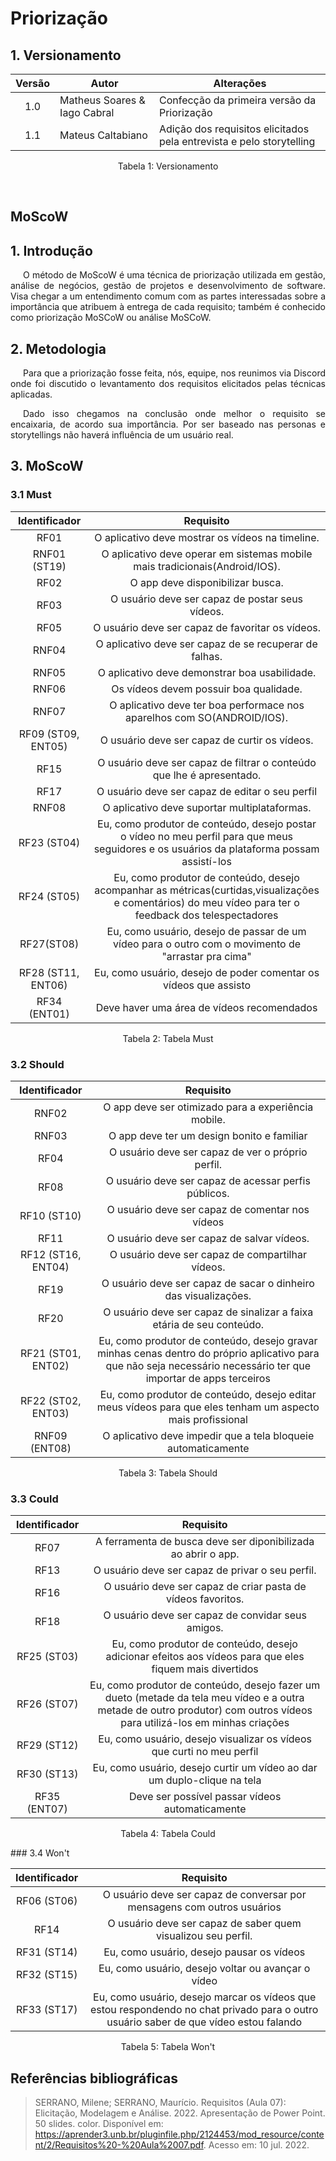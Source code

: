 # Priorização

## 1. Versionamento

| Versão | Autor                         | Alterações                                                           |
|:------:| ----------------------------- | -------------------------------------------------------------------- |
|  1.0   | Matheus Soares  & Iago Cabral | Confecção da primeira versão da Priorização                          |
|  1.1   | Mateus Caltabiano             | Adição dos requisitos elicitados pela entrevista e pelo storytelling |
<div style="text-align: center">
<p>Tabela 1: Versionamento</p>
</div>

&nbsp;
&nbsp;

## MoScoW

## 1. Introdução

<p style="text-indent: 20px; text-align: justify">
O método de MoScoW é uma técnica de priorização utilizada em gestão, análise de negócios, gestão de projetos e desenvolvimento de software. Visa chegar a um entendimento comum com as partes interessadas sobre a importância que atribuem à entrega de cada requisito; também é conhecido como priorização MoSCoW ou análise MoSCoW.
</p>

## 2. Metodologia
<p style="text-indent: 20px; text-align: justify">
Para que a priorização fosse feita, nós, equipe, nos reunimos via Discord onde foi discutido o levantamento dos requisitos elicitados pelas técnicas aplicadas.
</p><p style="text-indent: 20px; text-align: justify">
    Dado isso chegamos na conclusão onde melhor o requisito se encaixaria, de acordo sua importância. Por ser baseado nas personas e storytellings não haverá influência de um usuário real.
</p>
    
## 3. MoScoW

### 3.1 Must

|   Identificador    |                                                                        Requisito                                                                        |
|:------------------:|:-------------------------------------------------------------------------------------------------------------------------------------------------------:|
|        RF01        |                                                    O aplicativo deve mostrar os vídeos na timeline.                                                     |
|    RNF01 (ST19)    |                                       O aplicativo deve operar em sistemas mobile mais tradicionais(Android/IOS).                                       |
|        RF02        |                                                            O app deve disponibilizar busca.                                                             |
|        RF03        |                                                     O usuário deve ser capaz de postar seus vídeos.                                                     |
|        RF05        |                                                    O usuário deve ser capaz de favoritar os vídeos.                                                     |
|       RNF04        |                                                 O aplicativo deve ser capaz de se recuperar de falhas.                                                  |
|       RNF05        |                                                      O aplicativo deve demonstrar boa usabilidade.                                                      |
|       RNF06        |                                                         Os vídeos devem possuir boa qualidade.                                                          |
|       RNF07        |                                         O aplicativo deve ter boa performace nos aparelhos com SO(ANDROID/IOS).                                         |
| RF09 (ST09, ENT05) |                                                      O usuário deve ser capaz de curtir os vídeos.                                                      |
|        RF15        |                                          O usuário deve ser capaz de filtrar o conteúdo que lhe é apresentado.                                          |
|        RF17        |                                                     O usuário deve ser capaz de editar o seu perfil                                                     |
|       RNF08        |                                                      O aplicativo deve suportar multiplataformas.                                                       |
|   RF23   (ST04)    |       Eu, como produtor de conteúdo, desejo postar o vídeo no meu perfil para que meus seguidores e os usuários da plataforma possam assistí-los        |
|  RF24      (ST05)  | Eu, como produtor de conteúdo, desejo acompanhar as métricas(curtidas,visualizações e comentários) do meu vídeo para ter o feedback dos telespectadores |
|     RF27(ST08)     |                           Eu, como usuário, desejo de passar de um vídeo para o outro com o movimento de "arrastar pra cima"                            |
| RF28 (ST11, ENT06) |                                            Eu, como usuário, desejo de poder comentar os vídeos que assisto                                             |
|    RF34 (ENT01)    |                                                       Deve haver uma área de vídeos recomendados                                                        |
<div style="text-align: center">
<p>Tabela 2: Tabela Must</p>
</div>

### 3.2 Should

|      Identificador       |                                                                             Requisito                                                                             |
|:------------------------:|:-----------------------------------------------------------------------------------------------------------------------------------------------------------------:|
|          RNF02           |                                                        O app deve ser otimizado para a experiência mobile.                                                        |
|          RNF03           |                                                            O app deve ter um design bonito e familiar                                                             |
|           RF04           |                                                         O usuário deve ser capaz de ver o próprio perfil.                                                         |
|           RF08           |                                                       O usuário deve ser capaz de acessar perfis públicos.                                                        |
|       RF10 (ST10)        |                                                          O usuário deve ser capaz de comentar nos vídeos                                                          |
|           RF11           |                                                            O usuário deve ser capaz de salvar vídeos.                                                             |
|    RF12 (ST16, ENT04)    |                                                         O usuário deve ser capaz de compartilhar vídeos.                                                          |
|           RF19           |                                                  O usuário deve ser capaz de sacar o dinheiro das visualizações.                                                  |
|           RF20           |                                               O usuário deve ser capaz de sinalizar a faixa etária de seu conteúdo.                                               |
|   RF21  (ST01, ENT02)    | Eu, como produtor de conteúdo, desejo gravar minhas cenas dentro do próprio aplicativo para que não seja necessário necessário ter que importar de apps terceiros |
| RF22       (ST02, ENT03) |                            Eu, como produtor de conteúdo, desejo editar meus vídeos para que eles tenham um aspecto mais profissional                             |
|      RNF09 (ENT08)       |                                                   O aplicativo deve impedir que a tela bloqueie automaticamente                                                   |
<div style="text-align: center">
<p>Tabela 3: Tabela Should</p>
</div>

### 3.3 Could

| Identificador |                                                                                Requisito                                                                                 |
|:-------------:|:------------------------------------------------------------------------------------------------------------------------------------------------------------------------:|
|     RF07      |                                                      A ferramenta de busca deve ser diponibilizada ao abrir o app.                                                       |
|     RF13      |                                                             O usuário deve ser capaz de privar o seu perfil.                                                             |
|     RF16      |                                                       O usuário deve ser capaz de criar pasta de vídeos favoritos.                                                       |
|     RF18      |                                                            O usuário deve ser capaz de convidar seus amigos.                                                             |
|  RF25 (ST03)  |                                 Eu, como produtor de conteúdo, desejo adicionar efeitos aos vídeos para que eles fiquem mais divertidos                                  |
|  RF26 (ST07)  | Eu, como produtor de conteúdo, desejo fazer um dueto (metade da tela meu vídeo e a outra metade de outro produtor) com outros vídeos para utilizá-los em minhas criações |
|  RF29 (ST12)  |                                                  Eu, como usuário, desejo visualizar os vídeos que curti no meu perfil                                                   |
|  RF30 (ST13)  |                                                 Eu, como usuário, desejo curtir um vídeo ao dar um duplo-clique na tela                                                  |
| RF35 (ENT07)  |                                                             Deve ser possível passar vídeos automaticamente                                                              |
<div style="text-align: center">
<p>Tabela 4: Tabela Could</p>
</div>
### 3.4 Won't

| Identificador |                                                               Requisito                                                               |
|:-------------:|:-------------------------------------------------------------------------------------------------------------------------------------:|
|  RF06 (ST06)  |                                O usuário deve ser capaz de conversar por mensagens com outros usuários                                |
|     RF14      |                                     O usuário deve ser capaz de saber quem visualizou seu perfil.                                     |
|  RF31 (ST14)  |                                               Eu, como usuário, desejo pausar os vídeos                                               |
|  RF32 (ST15)  |                                          Eu, como usuário, desejo voltar ou avançar o vídeo                                           |
|  RF33 (ST17)  | Eu, como usuário, desejo marcar os vídeos que estou respondendo no chat privado para o outro usuário saber de que vídeo estou falando |
<div style="text-align: center">
<p>Tabela 5: Tabela Won't</p>
</div>

## Referências bibliográficas

> SERRANO, Milene; SERRANO, Maurício. Requisitos (Aula 07): Elicitação, Modelagem e Análise. 2022. Apresentação de Power Point. 50 slides. color. Disponível em: https://aprender3.unb.br/pluginfile.php/2124453/mod_resource/content/2/Requisitos%20-%20Aula%2007.pdf. Acesso em: 10 jul. 2022.

